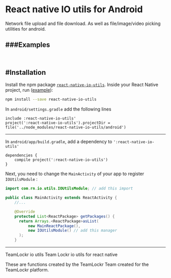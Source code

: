# React native IO utils for Android

Network file upload and file download. As well as file/image/video picking utilities for android.

###Examples
---

```javascript
  
```

#Installation
---

Install the npm package [`react-native-io-utils`](https://www.npmjs.com/package/react-native-io-utils). Inside your React Native project, run ([example](https://github.com/Anthonyzou/react-native-io-utils/tree/master/example)):

```bash
npm install --save react-native-io-utils
```

In `android/settings.gradle` add the following lines

```
include :react-native-io-utils'
project(':react-native-io-utils').projectDir = file('../node_modules/react-native-io-utils/android')
```

---

In `android/app/build.gradle`, add a dependency to `':react-native-io-utils'`

```
dependencies {
    compile project(':react-native-io-utils')
}
```

Next, you need to change the `MainActivity` of your app to register `IOUtilsModule` :
```java
import com.rn.io.utils.IOUtilsModule; // add this import

public class MainActivity extends ReactActivity {
    //...

    @Override
    protected List<ReactPackage> getPackages() {
      return Arrays.<ReactPackage>asList(
          new MainReactPackage(),
          new IOUtilsModule() // add this manager
      );
    }
```

---

TeamLockr io utils
Team Lockr io utils for react native

These are functions created by the TeamLockr Team created for the TeamLockr platform.
